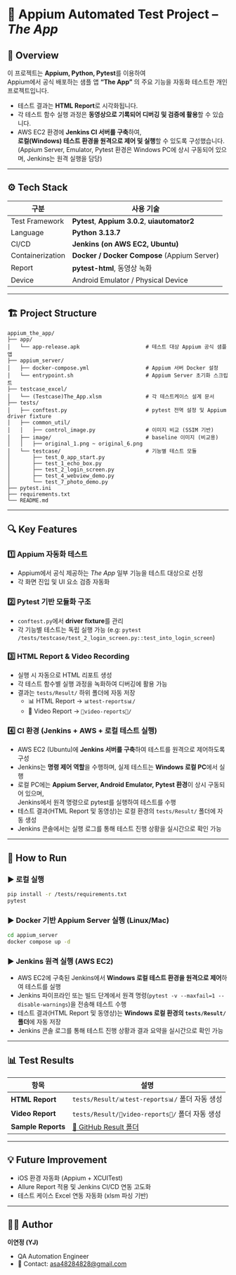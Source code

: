 # 📱 Appium Automated Test Project – *The App*

## 🧩 Overview
이 프로젝트는 **Appium, Python, Pytest**를 이용하여  
Appium에서 공식 배포하는 샘플 앱 **“The App”** 의 주요 기능을 자동화 테스트한 개인 프로젝트입니다.

- 테스트 결과는 **HTML Report**로 시각화됩니다.  
- 각 테스트 함수 실행 과정은 **동영상으로 기록되어 디버깅 및 검증에 활용**할 수 있습니다.  
- AWS EC2 환경에 **Jenkins CI 서버를 구축**하여,  
  **로컬(Windows) 테스트 환경을 원격으로 제어 및 실행**할 수 있도록 구성했습니다.  
  (Appium Server, Emulator, Pytest 환경은 Windows PC에 상시 구동되어 있으며, Jenkins는 원격 실행을 담당)

---

## ⚙️ Tech Stack
| 구분 | 사용 기술 |
|------|------------|
| Test Framework | **Pytest**, **Appium 3.0.2**, **uiautomator2** |
| Language | **Python 3.13.7** |
| CI/CD | **Jenkins (on AWS EC2, Ubuntu)** |
| Containerization | **Docker / Docker Compose** (Appium Server) |
| Report | **pytest-html**, 동영상 녹화 |
| Device | Android Emulator / Physical Device |

---

## 🏗️ Project Structure
```
appium_the_app/
├── app/
│   └── app-release.apk                     # 테스트 대상 Appium 공식 샘플 앱
├── appium_server/
│   ├── docker-compose.yml                  # Appium 서버 Docker 설정
│   └── entrypoint.sh                       # Appium Server 초기화 스크립트
├── testcase_excel/
│   └── (Testcase)The_App.xlsm              # 각 테스트케이스 설계 문서
├── tests/
│   ├── conftest.py                         # pytest 전역 설정 및 Appium driver fixture
│   ├── common_util/
│   │   ├── control_image.py                # 이미지 비교 (SSIM 기반)
│   ├── image/                              # baseline 이미지 (비교용)
│   │   ├── original_1.png ~ original_6.png
│   └── testcase/                           # 기능별 테스트 모듈
│       ├── test_0_app_start.py
│       ├── test_1_echo_box.py
│       ├── test_2_login_screen.py
│       ├── test_4_webview_demo.py
│       └── test_7_photo_demo.py
├── pytest.ini
├── requirements.txt
└── README.md
```

---

## 🔍 Key Features

### 1️⃣ **Appium 자동화 테스트**
- Appium에서 공식 제공하는 *The App* 일부 기능을 테스트 대상으로 선정  
- 각 화면 진입 및 UI 요소 검증 자동화  

### 2️⃣ **Pytest 기반 모듈화 구조**
- `conftest.py`에서 **driver fixture**를 관리  
- 각 기능별 테스트는 독립 실행 가능 (e.g: `pytest /tests/testcase/test_2_login_screen.py::test_into_login_screen`)   

### 3️⃣ **HTML Report & Video Recording**
- 실행 시 자동으로 HTML 리포트 생성  
- 각 테스트 함수별 실행 과정을 녹화하여 디버깅에 활용 가능  
- 결과는 `tests/Result/` 하위 폴더에 자동 저장  
  - 📊 HTML Report → `📊test-reports📊/`
  - 🎥 Video Report → `🎥video-reports🎥/`

### 4️⃣ **CI 환경 (Jenkins + AWS + 로컬 테스트 실행)**
- AWS EC2 (Ubuntu)에 **Jenkins 서버를 구축**하여 테스트를 원격으로 제어하도록 구성  
- Jenkins는 **명령 제어 역할**을 수행하며, 실제 테스트는 **Windows 로컬 PC**에서 실행  
- 로컬 PC에는 **Appium Server, Android Emulator, Pytest 환경**이 상시 구동되어 있으며,  
  Jenkins에서 원격 명령으로 pytest를 실행하여 테스트를 수행  
- 테스트 결과(HTML Report 및 동영상)는 로컬 환경의 `tests/Result/` 폴더에 자동 생성  
- Jenkins 콘솔에서는 실행 로그를 통해 테스트 진행 상황을 실시간으로 확인 가능

---

## 🚀 How to Run

### ▶️ 로컬 실행
```bash
pip install -r /tests/requirements.txt
pytest
```

### ▶️ Docker 기반 Appium Server 실행 (Linux/Mac)
```bash
cd appium_server
docker compose up -d
```

### ▶️ Jenkins 원격 실행 (AWS EC2)
- AWS EC2에 구축된 Jenkins에서 **Windows 로컬 테스트 환경을 원격으로 제어**하여 테스트를 실행  
- Jenkins 파이프라인 또는 빌드 단계에서 원격 명령(`pytest -v --maxfail=1 --disable-warnings`)을 전송해 테스트 수행  
- 테스트 결과(HTML Report 및 동영상)는 **Windows 로컬 환경의 `tests/Result/` 폴더**에 자동 저장  
- Jenkins 콘솔 로그를 통해 테스트 진행 상황과 결과 요약을 실시간으로 확인 가능

---

## 📊 Test Results
| 항목 | 설명 |
|------|------|
| **HTML Report** | `tests/Result/📊test-reports📊/` 폴더 자동 생성 |
| **Video Report** | `tests/Result/🎥video-reports🎥/` 폴더 자동 생성 |
| **Sample Reports** | [📁 GitHub Result 폴더](https://github.com/leeyeonjung/appium_the_app/tree/main/tests/Result) |

---

## 💡 Future Improvement
- iOS 환경 자동화 (Appium + XCUITest)
- Allure Report 적용 및 Jenkins CI/CD 연동 고도화
- 테스트 케이스 Excel 연동 자동화 (xlsm 파싱 기반)

---

## 👩‍💻 Author
**이연정 (YJ)**  
- QA Automation Engineer
- 📧 Contact: asa48284828@gmail.com
